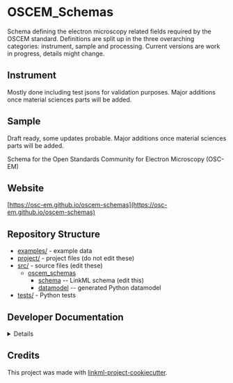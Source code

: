 
# OSCEM_Schemas

Schema defining the electron microscopy related fields required by the OSCEM standard.
Definitions are split up in the three overarching categories: instrument, sample and processing.
Current versions are work in progress, details might change.

## Instrument
Mostly done including test jsons for validation purposes. Major additions once material sciences parts will be added.

## Sample
Draft ready, some updates probable.  Major additions once material sciences parts will be added.

Schema for the Open Standards Community for Electron Microscopy (OSC-EM)

## Website

[https://osc-em.github.io/oscem-schemas](https://osc-em.github.io/oscem-schemas)

## Repository Structure

* [examples/](examples/) - example data
* [project/](project/) - project files (do not edit these)
* [src/](src/) - source files (edit these)
  * [oscem_schemas](src/oscem_schemas)
    * [schema](src/oscem_schemas/schema) -- LinkML schema
      (edit this)
    * [datamodel](src/oscem_schemas/datamodel) -- generated
      Python datamodel
* [tests/](tests/) - Python tests

## Developer Documentation

<details>
Use the `make` command to generate project artifacts:

* `make setup`: one-time setup
* `make all`: make everything
* `make deploy`: deploys site
* `make lint`: check syntax
* `make test`: run tests
* `make serve`: run docs locally on http://127.0.0.1:8000/oscem-schemas/
* `make clean` : remove generated files

</details>

## Credits

This project was made with
[linkml-project-cookiecutter](https://github.com/linkml/linkml-project-cookiecutter).

